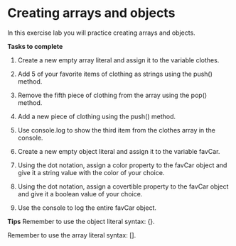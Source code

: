 # Creating arrays and objects

In this exercise lab you will practice creating arrays and objects.

**Tasks to complete**
1. Create a new empty array literal and assign it to the variable clothes.

2. Add 5 of your favorite items of clothing as strings using the push() method.

3. Remove the fifth piece of clothing from the array using the pop() method.

4. Add a new piece of clothing using the push() method.

5. Use console.log to show the third item from the clothes array in the console.

6. Create a new empty object literal and assign it to the variable favCar.

7. Using the dot notation, assign a color property to the favCar object and give it a string value with the color of your choice.

8. Using the dot notation, assign a covertible property to the favCar object and give it a boolean value of your choice.

9. Use the console to log the entire favCar object.

**Tips**
Remember to use the object literal syntax: {}.

Remember to use the array literal syntax: [].